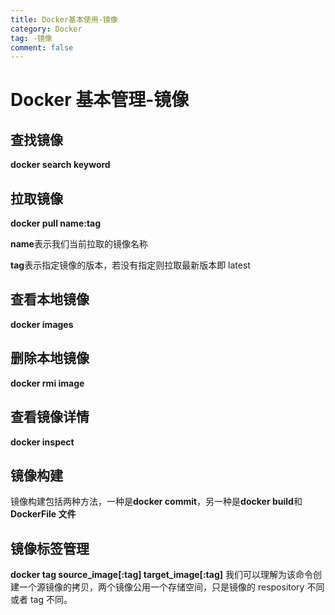 ```yaml
---
title: Docker基本使用-镜像
category: Docker
tag: -镜像
comment: false
---
```


# Docker 基本管理-镜像

## 查找镜像

**docker search keyword**

## 拉取镜像

**docker pull name:tag**

**name**表示我们当前拉取的镜像名称

**tag**表示指定镜像的版本，若没有指定则拉取最新版本即 latest

## 查看本地镜像

**docker images**

## 删除本地镜像

**docker rmi image**

## 查看镜像详情

**docker inspect**

## 镜像构建

镜像构建包括两种方法，一种是**docker commit**，另一种是**docker build**和**DockerFile 文件**

## 镜像标签管理

**docker tag source_image[:tag] target_image[:tag]**
我们可以理解为该命令创建一个源镜像的拷贝，两个镜像公用一个存储空间，只是镜像的 respository 不同或者 tag 不同。

